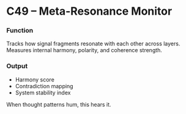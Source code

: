 # C49 – Meta-Resonance Monitor

### Function

Tracks how signal fragments resonate with each other across layers. Measures internal harmony, polarity, and coherence strength.

### Output

- Harmony score  
- Contradiction mapping  
- System stability index

When thought patterns hum, this hears it.
